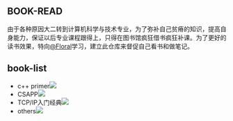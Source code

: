 ## BOOK-READ

由于各种原因大二转到计算机科学与技术专业，为了弥补自己贫瘠的知识，提高自身能力，保证以后专业课程跟得上，只得在图书馆疯狂借书疯狂补课。为了更好的读书效果，特向[@Floral](<https://github.com/Floral>)学习，建立此仓库来督促自己看书和做笔记。

## book-list

- c++ primer![](http://progressed.io/bar/81)
- CSAPP![](http://progressed.io/bar/40)
- TCP/IP入门经典![](http://progressed.io/bar/33)
- others![](http://progressed.io/bar/100)

